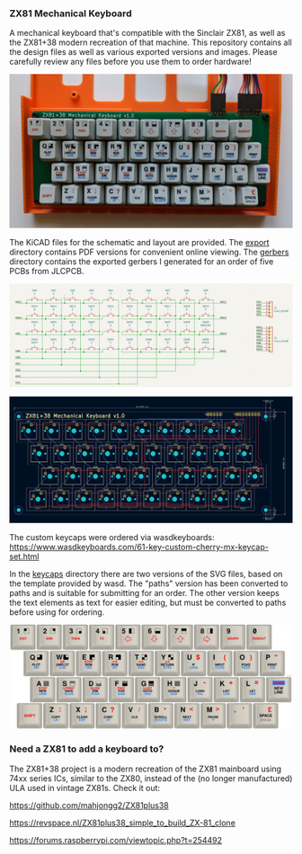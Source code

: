 ### ZX81 Mechanical Keyboard

A mechanical keyboard that's compatible with the Sinclair ZX81, as well as the
ZX81+38 modern recreation of that machine.  This repository contains all the
design files as well as various exported versions and images.  Please carefully
review any files before you use them to order hardware!

![keyboard with custom keycaps](images/keyboard-with-custom-keycaps.jpg)

The KiCAD files for the schematic and layout are provided.
The [export](export/) directory contains PDF versions for convenient online
viewing.  The [gerbers](gerbers/) directory contains the exported gerbers
I generated for an order of five PCBs from JLCPCB.

![schematic](export/zx81-kbd.schematic.png)

![layout](export/zx81-kbd.layout.png)

The custom keycaps were ordered via wasdkeyboards:
https://www.wasdkeyboards.com/61-key-custom-cherry-mx-keycap-set.html

In the [keycaps](keycaps/) directory there are two versions of the SVG files,
based on the template provided by wasd.  The "paths" version has been converted
to paths and is suitable for submitting for an order.  The other version keeps
the text elements as text for easier editing, but must be converted to paths
before using for ordering.

![layout](images/keycaps-design.jpg)

### Need a ZX81 to add a keyboard to?

The ZX81+38 project is a modern recreation of the ZX81 mainboard using
74xx series ICs, similar to the ZX80, instead of the (no longer manufactured)
ULA used in vintage ZX81s.  Check it out:

https://github.com/mahjongg2/ZX81plus38

https://revspace.nl/ZX81plus38_simple_to_build_ZX-81_clone 

https://forums.raspberrypi.com/viewtopic.php?t=254492
